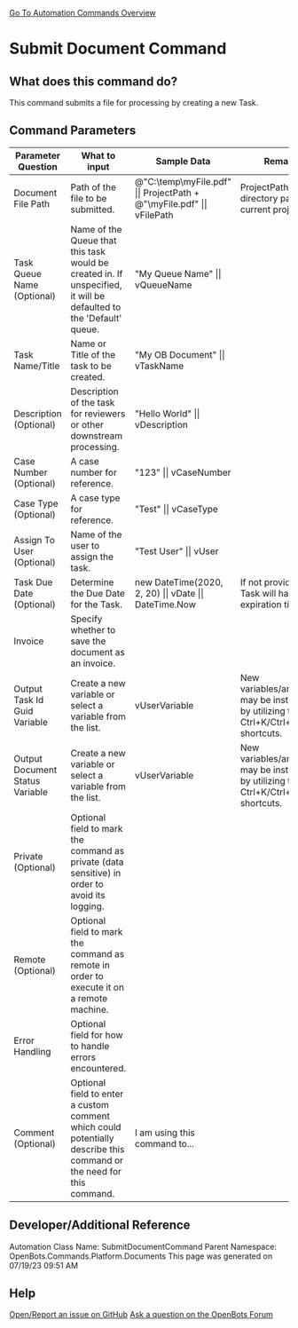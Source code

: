 <!--TITLE: Submit Document Command -->
<!-- SUBTITLE: a command in the Platform Commands\Documents group. -->
[Go To Automation Commands Overview](/automation-commands)


# Submit Document Command


## What does this command do?
This command submits a file for processing by creating a new Task.


## Command Parameters
| Parameter Question   	| What to input  	|  Sample Data 	| Remarks  	|
| ---                    | ---               | ---           | ---       |
|Document File Path|Path of the file to be submitted.|@"C:\temp\myFile.pdf" \|\| ProjectPath + @"\myFile.pdf" \|\| vFilePath|ProjectPath is the directory path of the current project.|
|Task Queue Name (Optional)|Name of the Queue that this task would be created in. If unspecified, it will be defaulted to the 'Default' queue.|"My Queue Name" \|\| vQueueName||
|Task Name/Title|Name or Title of the task to be created.|"My OB Document" \|\| vTaskName||
|Description (Optional)|Description of the task for reviewers or other downstream processing.|"Hello World" \|\| vDescription||
|Case Number (Optional)|A case number for reference.|"123" \|\| vCaseNumber||
|Case Type (Optional)|A case type for reference.|"Test" \|\| vCaseType||
|Assign To User (Optional)|Name of the user to assign the task.|"Test User" \|\| vUser||
|Task Due Date (Optional)|Determine the Due Date for the Task.|new DateTime(2020, 2, 20) \|\| vDate \|\| DateTime.Now|If not provided, the Task will have no expiration time.|
|Invoice|Specify whether to save the document as an invoice.|||
|Output Task Id Guid Variable|Create a new variable or select a variable from the list.|vUserVariable|New variables/arguments may be instantiated by utilizing the Ctrl+K/Ctrl+J shortcuts.|
|Output Document Status Variable|Create a new variable or select a variable from the list.|vUserVariable|New variables/arguments may be instantiated by utilizing the Ctrl+K/Ctrl+J shortcuts.|
|Private (Optional)|Optional field to mark the command as private (data sensitive) in order to avoid its logging.|||
|Remote (Optional)|Optional field to mark the command as remote in order to execute it on a remote machine.|||
|Error Handling|Optional field for how to handle errors encountered.|||
|Comment (Optional)|Optional field to enter a custom comment which could potentially describe this command or the need for this command.|I am using this command to...||


## Developer/Additional Reference
Automation Class Name: SubmitDocumentCommand
Parent Namespace: OpenBots.Commands.Platform.Documents
This page was generated on 07/19/23 09:51 AM


## Help
[Open/Report an issue on GitHub](https://github.com/OpenBotsAI/OpenBots.Studio/issues/new)
[Ask a question on the OpenBots Forum](https://openbots.ai/forums/)
